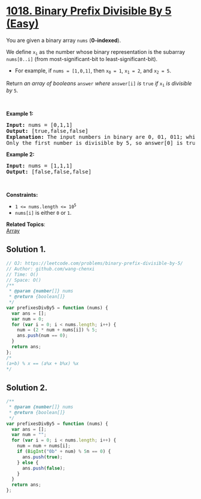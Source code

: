 # [1018. Binary Prefix Divisible By 5 (Easy)](https://leetcode.com/problems/binary-prefix-divisible-by-5/)

<p>You are given a binary array <code>nums</code> (<strong>0-indexed</strong>).</p>

<p>We define <code>x<sub>i</sub></code> as the number whose binary representation is the subarray <code>nums[0..i]</code> (from most-significant-bit to least-significant-bit).</p>

<ul>
	<li>For example, if <code>nums = [1,0,1]</code>, then <code>x<sub>0</sub> = 1</code>, <code>x<sub>1</sub> = 2</code>, and <code>x<sub>2</sub> = 5</code>.</li>
</ul>

<p>Return <em>an array of booleans </em><code>answer</code><em> where </em><code>answer[i]</code><em> is </em><code>true</code><em> if </em><code>x<sub>i</sub></code><em> is divisible by </em><code>5</code>.</p>

<p>&nbsp;</p>
<p><strong>Example 1:</strong></p>

<pre><strong>Input:</strong> nums = [0,1,1]
<strong>Output:</strong> [true,false,false]
<strong>Explanation:</strong> The input numbers in binary are 0, 01, 011; which are 0, 1, and 3 in base-10.
Only the first number is divisible by 5, so answer[0] is true.
</pre>

<p><strong>Example 2:</strong></p>

<pre><strong>Input:</strong> nums = [1,1,1]
<strong>Output:</strong> [false,false,false]
</pre>

<p>&nbsp;</p>
<p><strong>Constraints:</strong></p>

<ul>
	<li><code>1 &lt;= nums.length &lt;= 10<sup>5</sup></code></li>
	<li><code>nums[i]</code> is either <code>0</code> or <code>1</code>.</li>
</ul>

**Related Topics**:  
[Array](https://leetcode.com/tag/array/)

## Solution 1.

```js
// OJ: https://leetcode.com/problems/binary-prefix-divisible-by-5/
// Author: github.com/wang-chenxi
// Time: O()
// Space: O()
/**
 * @param {number[]} nums
 * @return {boolean[]}
 */
var prefixesDivBy5 = function (nums) {
  var ans = [];
  var num = 0;
  for (var i = 0; i < nums.length; i++) {
    num = (2 * num + nums[i]) % 5;
    ans.push(num == 0);
  }
  return ans;
};
/*
(a+b) % x == (a%x + b%x) %x
*/
```

## Solution 2.

```js
/**
 * @param {number[]} nums
 * @return {boolean[]}
 */
var prefixesDivBy5 = function (nums) {
  var ans = [];
  var num = "";
  for (var i = 0; i < nums.length; i++) {
    num = num + nums[i];
    if (BigInt("0b" + num) % 5n == 0) {
      ans.push(true);
    } else {
      ans.push(false);
    }
  }
  return ans;
};
```
